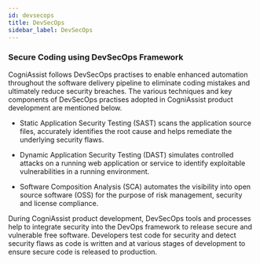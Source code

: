 ```yaml
---
id: devsecops
title: DevSecOps
sidebar_label: DevSecOps
---
```


### Secure Coding using DevSecOps Framework

CogniAssist follows DevSecOps practises to enable enhanced automation throughout the software delivery pipeline to eliminate coding mistakes and ultimately reduce security breaches. The various techniques and key components of DevSecOps practises adopted in CogniAssist product development are mentioned below.

* Static Application Security Testing (SAST) scans the application source files, accurately identifies the root cause and helps remediate the underlying security flaws.

* Dynamic Application Security Testing (DAST) simulates controlled attacks on a running web application or service to identify exploitable vulnerabilities in a running environment.

* Software Composition Analysis (SCA) automates the visibility into open source software (OSS) for the purpose of risk management, security and license compliance. 

During CogniAssist product development, DevSecOps tools and processes help to integrate security into the DevOps framework to release secure and vulnerable free software. Developers test code for security and detect security flaws as code is written and at various stages of development to ensure secure code is released to production.